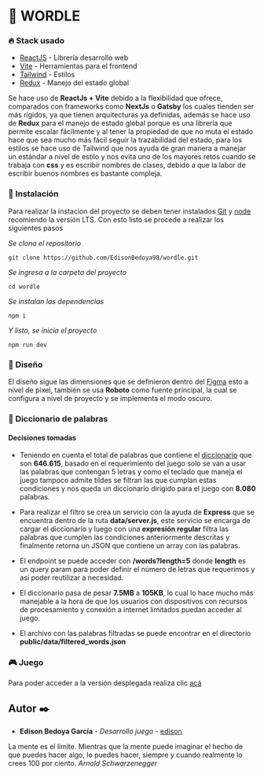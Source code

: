 # 🚀 WORDLE

### 🔥 Stack usado

- [ReactJS](https://react.dev/) - Librería desarrollo web
- [Vite](https://vitejs.dev/) - Herramientas para el frontend
- [Tailwind](https://tailwindcss.com/) - Estilos
- [Redux](https://redux-toolkit.js.org/) - Manejo del estado global

Se hace uso de **ReactJs + Vite** debido a la flexibilidad que ofrece, comparados con frameworks como **NextJs** o **Gatsby** los cuales tienden ser más rígidos, ya que tienen arquitecturas ya definidas, además se hace uso de **Redux** para el manejo de estado global porque es una librería que permite escalar fácilmente y al tener la propiedad de que no muta el estado hace que sea mucho más fácil seguir la trazabilidad del estado, para los estilos se hace uso de Tailwind que nos ayuda de gran manera a manejar un estándar a nivel de estilo y nos evita uno de los mayores retos cuando se trabaja con **css** y es escribir nombres de clases, debido a que la labor de escribir buenos nombres es bastante compleja.

### 🔧 Instalación

Para realizar la instacion del proyecto se deben tener instalados [Git](https://git-scm.com/downloads) y [node](https://nodejs.org/es/download) recomiendo la versión LTS.
Con esto listo se procede a realizar los siguientes pasos

_Se clona el repositorio_

```
git clone https://github.com/EdisonBedoya98/wordle.git
```

_Se ingresa a la carpeta del proyecto_

```
cd wordle
```

_Se instalan las dependencias_

```
npm i
```

_Y listo, se inicia el proyecto_

```
npm run dev
```

### 🎨 Diseño

El diseño sigue las dimensiones que se definieron dentro del [Figma](https://www.figma.com/file/1ItfWDdmg93m4yfj0BAvCn/DD3-Worlde?node-id=0%3A1) esto a nivel de pixel, también se usa **Roboto** como fuente principal, la cual se configura a nivel de proyecto y se implementa el modo oscuro.

### 📙 Diccionario de palabras

#### Decisiones tomadas

- Teniendo en cuenta el total de palabras que contiene el [diccionario](https://gitlab.com/d2945/words/-/raw/main/words.txt") que son **646.615**, basado en el requerimiento del juego solo se van a usar las palabras que contengan 5 letras y como el teclado que maneja el juego tampoco admite tildes se filtran las que cumplan estas condiciones y nos queda un diccionario dirigido para el juego con **8.080** palabras.

- Para realizar el filtro se crea un servicio con la ayuda de **Express** que se encuentra dentro de la ruta **data/server.js**, este servicio se encarga de cargar el diccionario y luego con una **expresión regular** filtra las palabras que cumplen las condiciones anteriormente descritas y finalmente retorna un JSON que contiene un array con las palabras.

- El endpoint se puede acceder con **/words?length=5** donde **length** es un query param para poder definir el número de letras que requerimos y así poder reutilizar a necesidad.

- El diccionario pasa de pesar **7.5MB** a **105KB**, lo cual lo hace mucho más manejable a la hora de que los usuarios con dispositivos con recursos de procesamiento y conexión a internet limitados puedan acceder al juego.
- El archivo con las palabras filtradas se puede encontrar en el directorio **public/data/filtered_words.json**

### 🎮 Juego

Para poder acceder a la versión desplegada realiza clic [acá](https://teal-dodol-276981.netlify.app/)

## Autor ✒️

- **Edison Bedoya García** - _Desarrollo juego_ - [edison](https://github.com/EdisonBedoya98)

La mente es el límite. Mientras que la mente puede imaginar el hecho de que puedes hacer algo, lo puedes hacer, siempre y cuando realmente lo crees 100 por ciento.
_Arnold Schwarzenegger_
